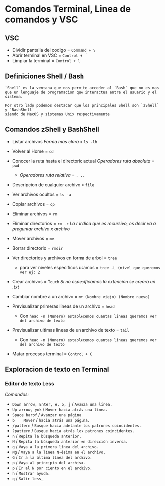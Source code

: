 # Comandos Terminal, Linea de comandos y VSC

## VSC


- Dividir pantalla del codigo = `Command + \`
- Abrir terminal en VSC = `Control + ` `
- Limpiar la terminal = `Control + l`

## Definiciones Shell / Bash 


```
`Shell` es la ventana que nos permite acceder al `Bash` que no es mas que un lenguaje de programacion que interactua entre el usuario y el sistema.
```


```
Por otro lado podemos destacar que los principales Shell son `zShell` y `BashShell`
siendo de MacOS y sistemas Unix respectivamente
```

## Comandos zShell y BashShell


- Listar archivos *Forma mas clara* = `ls -lh`
- Volver al Home = `cd`
- Conocer la ruta hasta el directorio actual *Operadores ruta absoluta* = `pwd`
    - *Operadores ruta relativa* = `. ..`

- Descripcion de cualquier archivo = `file`
- Ver archivos ocultos = `ls -a`
- Copiar archivos = `cp`
- Eliminar archivos = `rm` 
- Eliminar directorios = `rm -r` *La r indica que es recursivo, es decir va a preguntar archivo x archivo*
- Mover archivos = `mv`
- Borrar directorio = `rmdir`
- Ver directorios y archivos en forma de arbol = `tree`
    - para ver niveles especificos usamos = `tree -L (nivel que queremos ver ej: 2`
- Crear archivos = `Touch` *Si no especificamos la extencion se creara un .txt*
- Cambiar nombre a un archivo = `mv (Nombre viejo) (Nombre nuevo)`
- Previsualizar primeras lineas de un archivo = `head`
    - Con `head -n (Nunero) establecemos cuantas lineas queremos ver del archivo de texto`
- Previsualizar ultimas lineas de un archivo de texto = `tail`
    - Con `head -n (Nunero) establecemos cuantas lineas queremos ver del archivo de texto`
- Matar procesos terminal = `Control + C`

## Exploracion de texto en Terminal


### Editor de texto Less 

*Comandos:*

- `Down arrow, Enter, e, o, j` / `Avanza una línea.`
- `Up arrow, yok` / `Mover hacia atrás una línea.`
- `Space barof` / `Avanzar una página.`
- `b	Mover` / `hacia atrás una página.`
- `/pattern` / `Busque hacia adelante los patrones coincidentes.`
- `?pattern` / `Busque hacia atrás los patrones coincidentes.`
- `n` / `Repita la búsqueda anterior.`
- `N` / `Repita la búsqueda anterior en dirección inversa.`
- `g` / `Vaya a la primera línea del archivo.`
- `Ng` / `Vaya a la línea N-ésima en el archivo.`
- `G` / `Ir a la última línea del archivo.`
- `p` / `Vaya al principio del archivo.`
- `p` / `Ir al N por ciento en el archivo.`
- `h` / `Mostrar ayuda.`
- `q` / `Salir less_`

